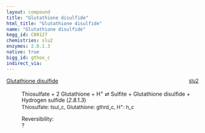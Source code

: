 ```yaml
---
layout: compound
title: "Glutathione disulfide"
html_title: "Glutathione disulfide"
name: "Glutathione disulfide"
kegg_id: C00127
chemistries: slu2
enzymes: 2.8.1.3
native: true
bigg_id: gthox_c
indirect_via:
---
```

<dl><dt class='rs-product'><a href='{{ site.url }}{{ site.baseurl }}/compounds/C00127' class='link-dark' data-bs-toggle='tooltip' data-bs-html='true' data-bs-title='KEGG: C00127'>Glutathione disulfide</a><span style='float: right; max-width: 40%'><a href='{{ site.url }}{{ site.baseurl }}/chemistries/slu2' class='link-dark opacity-50' style='font-size: small; word-wrap: anywhere;'>slu2</a></span></dt><dd><p>Thiosulfate + 2 Glutathione + H<sup>+</sup> &#8644; Sulfite + Glutathione disulfide + Hydrogen sulfide (<i>2.8.1.3</i>)<br /><span style='font-size: small;'><span data-bs-toggle='tooltip' data-bs-html='true' data-bs-title='KEGG: C00320'>Thiosulfate</span>: tsul_c, <span data-bs-toggle='tooltip' data-bs-html='true' data-bs-title='KEGG: C00051'>Glutathione</span>: gthrd_c, <span data-bs-toggle='tooltip' data-bs-html='true' data-bs-title='KEGG: C00080'>H<sup>+</sup></span>: h_c</span><br /><div class="reversibility_info">Reversibility: <div class="progress"><div class="progress-bar bg-light" role="progressbar" style="width: 100%" aria-valuenow="0" aria-valuemin="0" aria-valuemax="100"></div></div><span>?</span><div class="progress"><div class="progress-bar bg-light" role="progressbar" style="width: 100%" aria-valuenow="0" aria-valuemin="0" aria-valuemax="10"></div></div></div></p><dl></dl></dd></dl>
